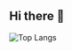 ## Hi there 👋

![Top Langs](https://github-readme-stats.vercel.app/api/top-langs/?username=Esthercyz&layout=compact&theme=tokyonight)


<!--
**Esthercyz/Esthercyz** is a ✨ _special_ ✨ repository because its `README.md` (this file) appears on your GitHub profile.

Here are some ideas to get you started:

- 🔭 I’m currently working on ...
- 🌱 I’m currently learning ...
- 👯 I’m looking to collaborate on ...
- 🤔 I’m looking for help with ...
- 💬 Ask me about ...
- 📫 How to reach me: ...
- 😄 Pronouns: ...
- ⚡ Fun fact: ...
-->
